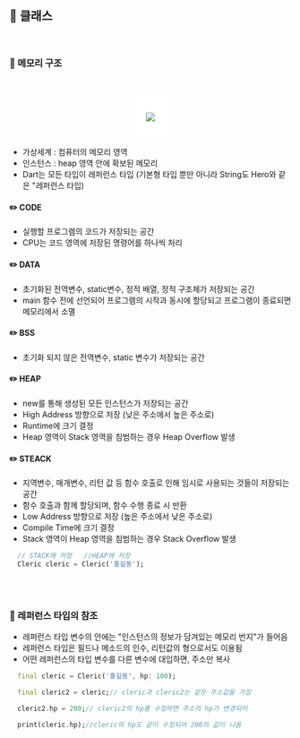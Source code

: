 ## 📖 클래스
<br>

### 📄 메모리 구조
<br>

<p align="center"> <img src="https://github.com/hwangtaewook/TIL/assets/87569211/bbdeb9b7-a4cc-4310-9efc-36afb71b38b0" style ="border: 30px solid  white;"> </p>

- 가상세계 : 컴퓨터의 메모리 영역
- 인스턴스 : heap 영역 안에 확보된 메모리
- Dart는 모든 타입이 레퍼런스 타입 (기본형 타입 뿐만 아니라 String도 Hero와 같은 "레퍼런스 타입)

#### ✏️ CODE

- 실행할 프로그램의 코드가 저장되는 공간
- CPU는 코드 영역에 저장된 명령어를 하나씩 처리

#### ✏️ DATA

- 초기화된 전역변수, static변수, 정적 배열, 정적 구조체가 저장되는 공간
- main 함수 전에 선언되어 프로그램의 시작과 동시에 할당되고 프로그램이 종료되면 메모리에서 소멸

#### ✏️ BSS

- 초기화 되지 않은 전역변수, static 변수가 저장되는 공간

#### ✏️ HEAP

- new를 통해 생성된 모든 인스턴스가 저장되는 공간
- High Address 방향으로 저장 (낮은 주소에서 높은 주소로)
- Runtime에 크기 결정
- Heap 영역이 Stack 영역을 침범하는 경우 Heap Overflow 발생

#### ✏️ STEACK

- 지역변수, 매개변수, 리턴 값 등 함수 호출로 인해 임시로 사용되는 것들이 저장되는 공간
- 함수 호출과 함께 할당되며, 함수 수행 종료 시 반환
- Low Address 방향으로 저장 (높은 주소에서 낮은 주소로)
- Compile Time에 크기 결정
- Stack 영역이 Heap 영역을 침범하는 경우 Stack Overflow 발생

```dart
  // STACK에 저장   //HEAP에 저장
  Cleric cleric = Cleric('홍길동');
```
<br>
<br>

### 📄 레퍼런스 타입의 참조

- 레퍼런스 타입 변수의 안에는 "인스턴스의 정보가 담겨있는 메모리 번지"가 들어음
- 레퍼런스 타입은 필드나 메소드의 인수, 리턴값의 형으로서도 이용됨
- 어떤 레퍼런스의 타입 변수를 다른 변수에 대입하면, 주소만 복사
```dart
  final cleric = Cleric('홍길동', hp: 100);

  final cleric2 = cleric;// cleric과 cleric2는 같은 주소값을 가짐

  cleric2.hp = 200;// cleric2의 hp를 수정하면 주소의 hp가 변경되어

  print(cleric.hp);//cleric의 hp도 같이 수정되어 200의 값이 나옴
```
